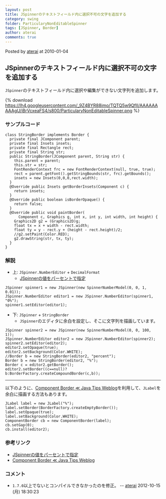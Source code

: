 ```yaml
---
layout: post
title: JSpinnerのテキストフィールド内に選択不可の文字を追加する
category: swing
folder: ParticularyNonEditableSpinner
tags: [JSpinner, Border]
author: aterai
comments: true
---
```


Posted by [aterai](http://terai.xrea.jp/aterai.html) at 2010-01-04

## JSpinnerのテキストフィールド内に選択不可の文字を追加する
`JSpinner`のテキストフィールド内に選択や編集ができない文字列を追加します。

{% download https://lh4.googleusercontent.com/_9Z4BYR88imo/TQTQ5w9QfII/AAAAAAAAAgU/iBrVcxeaFS4/s800/ParticularyNonEditableSpinner.png %}

### サンプルコード
<pre class="prettyprint"><code>class StringBorder implements Border {
  private final JComponent parent;
  private final Insets insets;
  private final Rectangle rect;
  private final String str;
  public StringBorder(JComponent parent, String str) {
    this.parent = parent;
    this.str = str;
    FontRenderContext frc = new FontRenderContext(null, true, true);
    rect = parent.getFont().getStringBounds(str, frc).getBounds();
    insets = new Insets(0,0,0,rect.width);
  }
  @Override public Insets getBorderInsets(Component c) {
    return insets;
  }
  @Override public boolean isBorderOpaque() {
    return false;
  }
  @Override public void paintBorder(
      Component c, Graphics g, int x, int y, int width, int height) {
    Graphics2D g2 = (Graphics2D)g;
    float tx = x + width - rect.width;
    float ty = y - rect.y + (height - rect.height)/2;
    //g2.setPaint(Color.RED);
    g2.drawString(str, tx, ty);
  }
}
</code></pre>

### 解説
- 上: `JSpinner.NumberEditor` + `DecimalFormat`
    - [JSpinnerの値をパーセントで指定](http://terai.xrea.jp/Swing/NumberEditor.html)

<!-- dummy comment line for breaking list -->

<pre class="prettyprint"><code>JSpinner spinner1 = new JSpinner(new SpinnerNumberModel(0, 0, 1, 0.01));
JSpinner.NumberEditor editor1 = new JSpinner.NumberEditor(spinner1, "0%");
spinner1.setEditor(editor1);
</code></pre>

- 下: `JSpinner` + `StringBorder`
    - `JSpinner`のエディタに余白を設定し、そこに文字列を描画しています。

<!-- dummy comment line for breaking list -->

<pre class="prettyprint"><code>JSpinner spinner2 = new JSpinner(new SpinnerNumberModel(0, 0, 100, 1));
JSpinner.NumberEditor editor2 = new JSpinner.NumberEditor(spinner2);
spinner2.setEditor(editor2);
editor2.setOpaque(true);
editor2.setBackground(Color.WHITE);
//Border b = new StringBorder(editor2, "percent");
Border b = new StringBorder(editor2, "%");
Border c = editor2.getBorder();
editor2.setBorder((c==null)?b:BorderFactory.createCompoundBorder(c,b));
</code></pre>

- - - -
以下のように、[Component Border ≪ Java Tips Weblog](http://tips4java.wordpress.com/2009/09/27/component-border/)を利用して、`JLabel`を余白に描画する方法もあります。

<pre class="prettyprint"><code>JLabel label = new JLabel("%");
label.setBorder(BorderFactory.createEmptyBorder());
label.setOpaque(true);
label.setBackground(Color.WHITE);
ComponentBorder cb = new ComponentBorder(label);
cb.setGap(0);
cb.install(editor2);
</code></pre>

### 参考リンク
- [JSpinnerの値をパーセントで指定](http://terai.xrea.jp/Swing/NumberEditor.html)
- [Component Border ≪ Java Tips Weblog](http://tips4java.wordpress.com/2009/09/27/component-border/)

<!-- dummy comment line for breaking list -->

### コメント
- `1.7.0`以上でないとコンパイルできなかったのを修正。 -- [aterai](http://terai.xrea.jp/aterai.html) 2012-10-15 (月) 18:30:23

<!-- dummy comment line for breaking list -->

